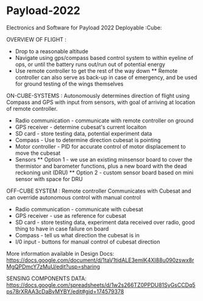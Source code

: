 # Payload-2022
Electronics and Software for Payload 2022 Deployable :Cube:

OVERVIEW OF FLIGHT :
* Drop to a reasonable altitude 
* Navigate using gps/compass based control system to within eyeline of ops, or until the battery runs out/run out of potential energy
* Use remote controller to get the rest of the way down
** Remote controller can also serve as back-up in case of emergency, and be used for ground testing of the wings themselves


ON-CUBE-SYSTEMS :
Autonomously determines direction of flight using Compass and GPS with input from sensors, with goal of arriving at location of remote controller.
* Radio communication - communicate with remote controller on ground
* GPS receiver - determine cubesat's current locaiton
* SD card - store testing data, potential experiment data
* Compass - Use to determine direction cubesat is pointing
* Motor controller - PID for accurate control of motor displacement to move the cubesat
* Sensors
** Option 1 - we use an existing minsensor board to cover the thermistor and barometer functions, plus a new board with the dead reckoning unit (DRU)
** Option 2 - custom sensor board based on mini sensor with space for DRU


OFF-CUBE SYSTEM :
Remote controller
Communicates with Cubesat and can override autonomous control with manual control
* Radio communication - communicate with cubesat
* GPS receiver - use as reference for cubesat
* SD card - store testing data, experiment data received over radio, good thing to have in case failure on board
* Compass - tell us what direction the cubesat is in
* I/0  input - buttons for manual control of cubesat direction


More information available in Design Docs:
https://docs.google.com/document/d/1taV1tidALE3emlK4XI88u090zswx8rMgQPDmcY7zMuU/edit?usp=sharing

SENSING COMPONENTS DATA:
https://docs.google.com/spreadsheets/d/1w2s266TZ0PPDU81SyGsCCDq5ps78rXRAA3cDaBvMYBY/edit#gid=174579378

